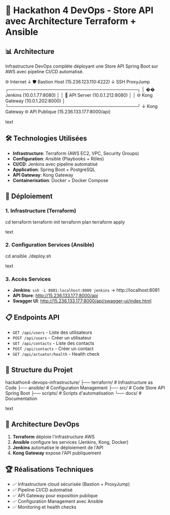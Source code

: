 # 🚀 Hackathon 4 DevOps - Store API avec Architecture Terraform + Ansible

## 📊 Architecture

Infrastructure DevOps complète déployant une Store API Spring Boot sur AWS avec pipeline CI/CD automatisé.

🌐 Internet
↓
🛡️ Bastion Host (15.236.123.110:4222)
↓ SSH ProxyJump
┌─────────────────────────────────────────┐
│ �� Jenkins (10.0.1.77:8080) │
│ 📱 API Server (10.0.1.212:8080) │
│ 🌐 Kong Gateway (10.0.1.202:8000) │
└─────────────────────────────────────────┘
↓ Kong Gateway
🌐 API Publique (15.236.133.177:8000/api)

text

## 🛠️ Technologies Utilisées

- **Infrastructure**: Terraform (AWS EC2, VPC, Security Groups)
- **Configuration**: Ansible (Playbooks + Rôles)
- **CI/CD**: Jenkins avec pipeline automatisé
- **Application**: Spring Boot + PostgreSQL
- **API Gateway**: Kong Gateway
- **Containerisation**: Docker + Docker Compose

## 🚀 Déploiement

### 1. Infrastructure (Terraform)

cd terraform
terraform init
terraform plan
terraform apply

text

### 2. Configuration Services (Ansible)

cd ansible
./deploy.sh

text

### 3. Accès Services

- **Jenkins**: `ssh -L 8081:localhost:8080 jenkins` → http://localhost:8081
- **API Store**: http://15.236.133.177:8000/api
- **Swagger UI**: http://15.236.133.177:8000/api/swagger-ui/index.html

## 📋 Endpoints API

- `GET /api/users` - Liste des utilisateurs
- `POST /api/users` - Créer un utilisateur  
- `GET /api/contacts` - Liste des contacts
- `POST /api/contacts` - Créer un contact
- `GET /api/actuator/health` - Health check

## 🔧 Structure du Projet

hackathon4-devops-infrastructure/
├── terraform/ # Infrastructure as Code
├── ansible/ # Configuration Management
├── src/ # Code Store API Spring Boot
├── scripts/ # Scripts d'automatisation
└── docs/ # Documentation

text

## 🎯 Architecture DevOps

1. **Terraform** déploie l'infrastructure AWS
2. **Ansible** configure les services (Jenkins, Kong, Docker)
3. **Jenkins** automatise le déploiement de l'API
4. **Kong Gateway** expose l'API publiquement

## 🏆 Réalisations Techniques

- ✅ Infrastructure cloud sécurisée (Bastion + ProxyJump)
- ✅ Pipeline CI/CD automatisé
- ✅ API Gateway pour exposition publique
- ✅ Configuration Management avec Ansible
- ✅ Monitoring et health checks
